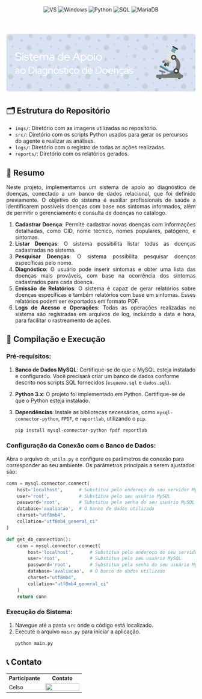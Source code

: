 <div align="center" style="display: inline_block">
  <img align="center" alt="VS" src="https://img.shields.io/badge/Visual_Studio_Code-0078D4?style=for-the-badge&logo=visual%20studio%20code&logoColor=white" />
  <img align="center" alt="Windows" src="https://img.shields.io/badge/Windows-0078D6?style=for-the-badge&logo=windows&logoColor=white" />
  <img align="center" alt="Python" src="https://img.shields.io/badge/Python-3776AB?style=for-the-badge&logo=python&logoColor=white" />
  <img align="center" alt="SQL" src="https://img.shields.io/badge/MySQL-005C84?style=for-the-badge&logo=mysql&logoColor=white" /> 
  <img align="center" alt="MariaDB" src="https://img.shields.io/badge/MariaDB-003545?style=for-the-badge&logo=mariadb&logoColor=white" /> 
</div>


<br>
<h1 align="center">
    <a>
        <img alt="Banner" title="#Banner" style="object-fit: fill; width: 961px, height:200px;" src="imgs/github-header-image.png"/>
    </a>
</h1>

## 🗂️ Estrutura do Repositório

- `imgs/`: Diretório com as imagens utilizadas no repositório.
- `src/`: Diretório com os scripts Python usados para gerar os percursos do agente e realizar as análises.
- `logs/`: Diretório com o registro de todas as ações realizadas.
- `reports/`: Diretório com os relatórios gerados.

## 📝 Resumo

<div align="justify">

Neste projeto, implementamos um sistema de apoio ao diagnóstico de doenças, conectado a um banco de dados relacional, que foi definido previamente. O objetivo do sistema é auxiliar profissionais de saúde a identificarem possíveis doenças com base nos sintomas informados, além de permitir o gerenciamento e consulta de doenças no catálogo.

1. **Cadastrar Doença**: Permite cadastrar novas doenças com informações detalhadas, como CID, nome técnico, nomes populares, patógeno, e sintomas.
2. **Listar Doenças**: O sistema possibilita listar todas as doenças cadastradas no sistema.
3. **Pesquisar Doenças**: O sistema possibilita pesquisar doenças específicas pelo nome.
4. **Diagnóstico**: O usuário pode inserir sintomas e obter uma lista das doenças mais prováveis, com base na ocorrência dos sintomas cadastrados para cada doença.
5. **Emissão de Relatórios**: O sistema é capaz de gerar relatórios sobre doenças específicas e também relatórios com base em sintomas. Esses relatórios podem ser exportados em formato PDF.
6. **Logs de Acesso e Operações**: Todas as operações realizadas no sistema são registradas em arquivos de log, incluindo a data e hora, para facilitar o rastreamento de ações.

</div>

## 🔄 Compilação e Execução 

### Pré-requisitos:
1. **Banco de Dados MySQL**: Certifique-se de que o MySQL esteja instalado e configurado. Você precisará criar um banco de dados conforme descrito nos scripts SQL fornecidos (`esquema.sql` e `dados.sql`).
2. **Python 3.x**: O projeto foi implementado em Python. Certifique-se de que o Python esteja instalado.
3. **Dependências**: Instale as bibliotecas necessárias, como `mysql-connector-python`, `FPDF`, e `reportlab`, utilizando o `pip`.
   
    ```bash
    pip install mysql-connector-python fpdf reportlab
    ```

### Configuração da Conexão com o Banco de Dados:
Abra o arquivo `db_utils.py` e configure os parâmetros de conexão para corresponder ao seu ambiente. Os parâmetros principais a serem ajustados são:

  ```python
  conn = mysql.connector.connect(
      host='localhost',      # Substitua pelo endereço do seu servidor MySQL
      user='root',           # Substitua pelo seu usuário MySQL
      password='root',       # Substitua pela senha do seu usuário MySQL
      database='avaliacao',  # O banco de dados utilizado
      charset="utf8mb4",     
      collation="utf8mb4_general_ci"
  )
  ```

  ```python
  def get_db_connection():
      conn = mysql.connector.connect(
          host='localhost',      # Substitua pelo endereço do seu servidor MySQL
          user='root',           # Substitua pelo seu usuário MySQL
          password='root',       # Substitua pela senha do seu usuário MySQL
          database='avaliacao',  # O banco de dados utilizado
          charset="utf8mb4",
          collation="utf8mb4_general_ci"
      )
      return conn
  ```

### Execução do Sistema:
1. Navegue até a pasta `src` onde o código está localizado.
2. Execute o arquivo `main.py` para iniciar a aplicação.
   ```bash
   python main.py
   ```

## 📞 Contato

<table align="center">
  <tr>
    <th>Participante</th>
    <th>Contato</th>
  </tr>
  <tr>
    <td>Celso</td>
    <td><a href="https://t.me/celso_vsf"><img align="center" height="20px" width="90px" src="https://img.shields.io/badge/Telegram-2CA5E0?style=for-the-badge&logo=telegram&logoColor=white"/> </td>
  </tr>
</table>
